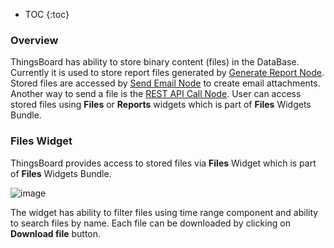 * TOC
{:toc}

### Overview

ThingsBoard has ability to store binary content (files) in the DataBase.
Currently it is used to store report files generated by [Generate Report Node](/docs/{{docsPrefix}}user-guide/rule-engine-2-0/action-nodes/#generate-report-node).
Stored files are accessed by [Send Email Node](/docs/{{docsPrefix}}user-guide/rule-engine-2-0/external-nodes/#send-email-node) to create email attachments.
Another way to send a file is the [REST API Call Node](/docs/{{docsPrefix}}user-guide/rule-engine-2-0/external-nodes/#rest-api-call-node).
User can access stored files using **Files** or **Reports** widgets which is part of **Files** Widgets Bundle.   

### Files Widget

ThingsBoard provides access to stored files via **Files** Widget which is part of **Files** Widgets Bundle.

![image](/images/user-guide/ui/file-storage-files-widget.png)
 
The widget has ability to filter files using time range component and ability to search files by name.
Each file can be downloaded by clicking on **Download file** button.
